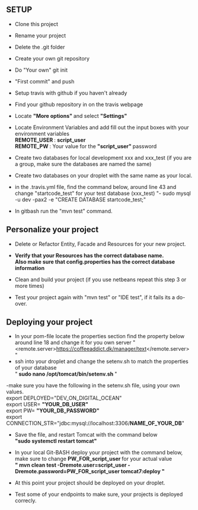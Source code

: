 
<h2> SETUP </h2>

- Clone this project
- Rename your project
- Delete the .git folder
- Create your own git repository 
- Do "Your own" git init
- "First commit" and push
- Setup travis with github if you haven't already
- Find your github repository in on the travis webpage
- Locate <b> "More options" </b> and select <b> "Settings" </b>
- Locate Environment Variables and add fill out the input boxes with your environment variables <br>
<b> REMOTE_USER </b>  : <b> script_user </b>  <br>
<b> REMOTE_PW </b>  : Your value for the <b> "script_user" </b> password <br>







- Create two databases for local development xxx and xxx_test (if you are a group, make sure the databases are named the same)
- Create two databases on your droplet with the same name as your local. 
- in the .travis.yml file, find the command below, around line 43 and change "startcode_test" for your test database (xxx_test)
"- sudo mysql -u dev -pax2 -e "CREATE DATABASE startcode_test;"
- In gitbash run the "mvn test" command. 

<h2> Personalize your project </h2>

- Delete or Refactor Entity, Facade and Resources for your new project. 
- <b> Verify that your Resources has the correct database name.  <br>
Also make sure that config.properties has the correct database information </b>

- Clean and build your project (if you use netbeans repeat this step 3 or more times) 
- Test your project again with "mvn test" or "IDE test", if it fails its a do-over.

<h2> Deploying your project </h2>

- In your pom-file locate the properties section find the property below around line 18  and change it for you own server
  "  <remote.server>https://coffeeaddict.dk/manager/text</remote.server> " 
- ssh into your droplet and change the setenv.sh to match the properties of your database <br>
 "<b> sudo nano /opt/tomcat/bin/setenv.sh </b>" 
 
 -make sure you have the following in the setenv.sh file, using your own values. <br>
export DEPLOYED="DEV_ON_DIGITAL_OCEAN" <br>
export USER= <b>"YOUR_DB_USER" </b> <br>
export PW= <b>"YOUR_DB_PASSWORD" </b> <br>
export CONNECTION_STR="jdbc:mysql://localhost:3306/<b>NAME_OF_YOUR_DB</b>" <br>
- Save the file, and restart Tomcat with the command below <br>
<b> "sudo systemctl restart tomcat" </b>

- In your local Git-BASH deploy your project with the command below, make sure to change <b> PW_FOR_script_user </b> for your actual value<br> 
<b> " mvn clean test -Dremote.user=script_user -Dremote.password=PW_FOR_script_user tomcat7:deploy " </b>
 
- At this point your project should be deployed on your droplet. 
- Test some of your endpoints to make sure, your projects is deployed correcly. 







